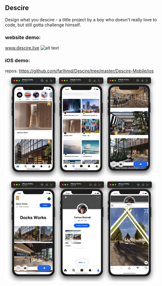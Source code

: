 ## Descire
Design what you descire - a little project by a boy who doesn't really love to code, but still gotta challenge himself.

### website demo: 
www.descire.live
![alt text](https://github.com/farlhmd/Descire/blob/master/media/descire_screenshot.jpg)
### iOS demo:
repos: https://github.com/farlhmd/Descire/tree/master/Descire-Mobile/ios
![alt text](https://github.com/farlhmd/Descire/blob/master/Descire-Mobile/ios/Descire.jpg)
